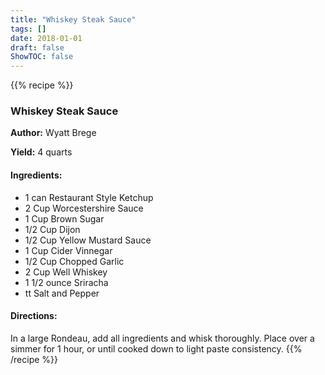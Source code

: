 ```yaml
---
title: "Whiskey Steak Sauce"
tags: []
date: 2018-01-01
draft: false
ShowTOC: false
---
```


{{% recipe %}}

### Whiskey Steak Sauce

**Author:** Wyatt Brege

**Yield:** 4 quarts


#### Ingredients:

-   1 can Restaurant Style Ketchup
-   2 Cup Worcestershire Sauce
-   1 Cup Brown Sugar
-   1/2 Cup Dijon
-   1/2 Cup Yellow Mustard Sauce
-   1 Cup Cider Vinnegar
-   1/2 Cup Chopped Garlic
-   2 Cup Well Whiskey
-   1 1/2 ounce Sriracha
-   tt Salt and Pepper

#### Directions: 

In a large Rondeau, add all ingredients and whisk thoroughly. Place over
a simmer for 1 hour, or until cooked down to light paste consistency.
{{% /recipe %}}
